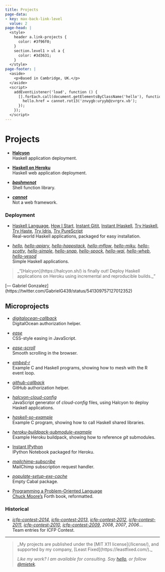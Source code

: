 ```yaml
---
title: Projects
page-data:
- key: max-back-link-level
  value: 2
page-head: |
  <style>
    header a.link-projects {
      color: #3f96f0;
    }
    section.level1 > ul a {
      color: #3d3631;
    }
  </style>
page-footer: |
  <aside>
    <p>Based in Cambridge, UK.</p>
  </aside>
  <script>
    addEventListener('load', function () {
      [].forEach.call(document.getElementsByClassName('hello'), function (hello) {
        hello.href = cannot.rot13('znvygb:uryyb@zvrgrx.vb');
      });
    });
  </script>
---
```



Projects
========

- [**Halcyon**](https://halcyon.sh/)\
  Haskell application deployment.

- [**Haskell on Heroku**](https://haskellonheroku.com/)\
  Haskell web application deployment.

- [**_bashmenot_**](https://bashmenot.mietek.io/)\
  Shell function library.

- [**_cannot_**](https://cannot.mietek.io/)\
  Not a web framework.


### Deployment

- [Haskell Language](https://github.com/mietek/hl), [How I Start](https://github.com/mietek/howistart), [Instant Gitit](https://github.com/mietek/instant-gitit), [Instant IHaskell](https://github.com/mietek/instant-ihaskell), [Try Haskell](https://github.com/mietek/tryhaskell), [Try Haste](https://github.com/mietek/tryhaste), [Try Idris](https://github.com/mietek/tryidris), [Try PureScript](https://github.com/mietek/trypurescript)\
  Real-world Haskell applications, packaged for easy installation.

- [_hello_](https://github.com/mietek/hello), [_hello-apiary_](https://github.com/mietek/hello-apiary), [_hello-happstack_](https://github.com/mietek/hello-happstack), [_hello-mflow_](https://github.com/mietek/hello-mflow), [_hello-miku_](https://github.com/mietek/hello-miku), [_hello-scotty_](https://github.com/mietek/hello-scotty), [_hello-simple_](https://github.com/mietek/hello-simple), [_hello-snap_](https://github.com/mietek/hello-happstack), [_hello-spock_](https://github.com/mietek/hello-spock), [_hello-wai_](https://github.com/mietek/hello-wai), [_hello-wheb_](https://github.com/mietek/hello-wheb), [_hello-yesod_](https://github.com/mietek/hello-yesod)\
  Simple Haskell applications.


<aside>
<a class="micro face gabriel-gonzales" href="https://twitter.com/GabrielG439/status/541309757127012352"></a>
<blockquote>_“[Halcyon](https://halcyon.sh/) is finally out! Deploy Haskell applications on Heroku using incremental and reproducible builds._”</blockquote>
<p>[— Gabriel Gonzalez](https://twitter.com/GabrielG439/status/541309757127012352)</p>
</aside>


Microprojects
-------------

- [_digitalocean-callback_](https://github.com/mietek/digitalocean-callback)\
  DigitalOcean authorization helper.

- [_ease_](https://github.com/mietek/ease)\
  CSS-style easing in JavaScript.

- [_ease-scroll_](https://github.com/mietek/ease-scroll)\
  Smooth scrolling in the browser.

- [_embed-r_](https://github.com/mietek/embed-r)\
  Example C and Haskell programs, showing how to mesh with the R event loop.

- [_github-callback_](https://github.com/mietek/github-callback)\
  GitHub authorization helper.

- [_halcyon-cloud-config_](https://github.com/mietek/halcyon-cloud-config)\
  JavaScript generator of _cloud-config_ files, using Halcyon to deploy Haskell applications.

- [_haskell-so-example_](https://github.com/mietek/haskell-so-example)\
  Example C program, showing how to call Haskell shared libraries.

- [_heroku-buildpack-submodule-example_](https://github.com/mietek/heroku-buildpack-submodule-example)\
  Example Heroku buildpack, showing how to reference _git_ submodules.

- [Instant IPython](https://github.com/mietek/instant-ipython)\
  IPython Notebook packaged for Heroku.

- [_mailchimp-subscribe_](https://github.com/mietek/mailchimp-subscribe)\
  MailChimp subscription request handler.

- [_populate-setup-exe-cache_](https://github.com/mietek/populate-setup-exe-cache)\
  Empty Cabal package.

- [Programming a Problem-Oriented Language](https://github.com/mietek/programming-a-problem-oriented-language)\
  [Chuck Moore’s](http://colorforth.com/) Forth book, reformatted.


### Historical

- [_icfp-contest-2014_](https://github.com/mietek/icfp-contest-2014), [_icfp-contest-2013_](https://github.com/mietek/icfp-contest-2013), [_icfp-contest-2012_](https://github.com/mietek/icfp-contest-2012), [_icfp-contest-2011_](https://github.com/mietek/icfp-contest-2011), [_icfp-contest-2010_](https://github.com/mietek/icfp-contest-2010), [_icfp-contest-2009_](https://github.com/mietek/icfp-contest-2009), _2008_, _2007_, _2006_…\
  Team entries for ICFP Contest.


---

<div class="aside-like">
<a class="face mietek" href="https://mietek.io/"></a>
<blockquote>_My projects are published under the [MIT X11 license](/license/), and supported by my company, [Least Fixed](https://leastfixed.com/)._

_Like my work?  I am available for consulting.  Say <a class="hello" href="">hello</a>, or follow <a href="https://twitter.com/mietek">@mietek</a>._
</blockquote>
</div>
